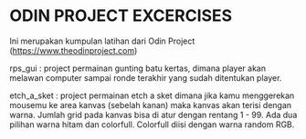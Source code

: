 # ODIN PROJECT EXCERCISES
Ini merupakan kumpulan latihan dari Odin Project (https://www.theodinproject.com)

rps_gui : project permainan gunting batu kertas, dimana player akan melawan computer sampai ronde terakhir yang sudah ditentukan player.

etch_a_sket : project permainan etch a sket dimana jika kamu menggerekan mousemu ke area kanvas (sebelah kanan) maka kanvas akan terisi dengan warna. Jumlah grid pada kanvas bisa di atur dengan rentang 1 - 99. Ada dua pilihan warna hitam dan colorfull. Colorfull diisi dengan warna random RGB.

